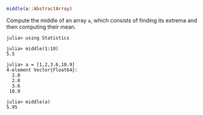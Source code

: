 ```julia
middle(a::AbstractArray)
```

Compute the middle of an array `a`, which consists of finding its extrema and then computing their mean.

```jldoctest
julia> using Statistics

julia> middle(1:10)
5.5

julia> a = [1,2,3.6,10.9]
4-element Vector{Float64}:
  1.0
  2.0
  3.6
 10.9

julia> middle(a)
5.95
```
